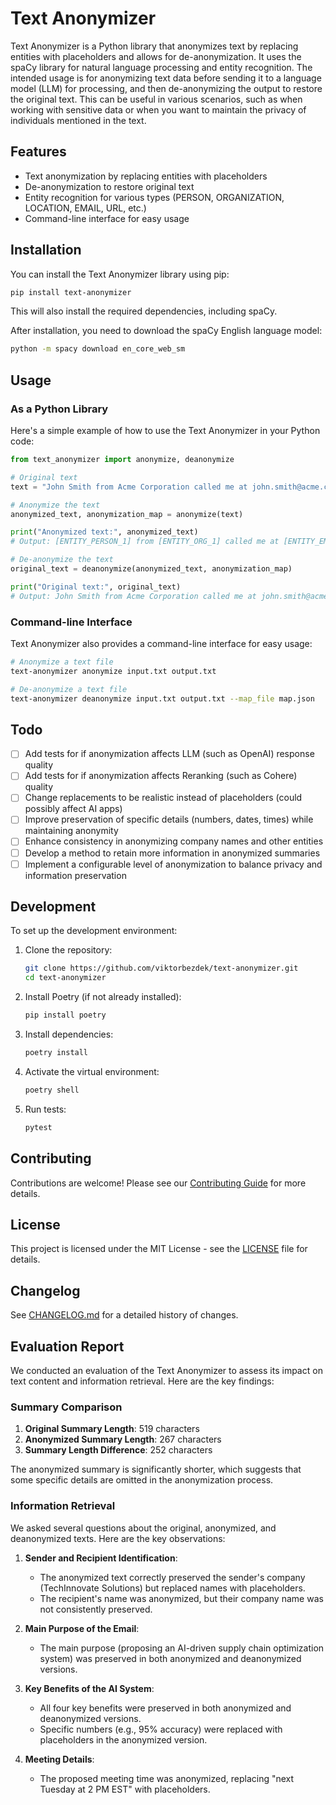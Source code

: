 # Text Anonymizer

Text Anonymizer is a Python library that anonymizes text by replacing entities with placeholders and allows for de-anonymization. It uses the spaCy library for natural language processing and entity recognition. The intended usage is for anonymizing text data before sending it to a language model (LLM) for processing, and then de-anonymizing the output to restore the original text. This can be useful in various scenarios, such as when working with sensitive data or when you want to maintain the privacy of individuals mentioned in the text. 

## Features

- Text anonymization by replacing entities with placeholders
- De-anonymization to restore original text
- Entity recognition for various types (PERSON, ORGANIZATION, LOCATION, EMAIL, URL, etc.)
- Command-line interface for easy usage

## Installation

You can install the Text Anonymizer library using pip:

```bash
pip install text-anonymizer
```

This will also install the required dependencies, including spaCy.

After installation, you need to download the spaCy English language model:

```bash
python -m spacy download en_core_web_sm
```

## Usage

### As a Python Library

Here's a simple example of how to use the Text Anonymizer in your Python code:

```python
from text_anonymizer import anonymize, deanonymize

# Original text
text = "John Smith from Acme Corporation called me at john.smith@acme.com."

# Anonymize the text
anonymized_text, anonymization_map = anonymize(text)

print("Anonymized text:", anonymized_text)
# Output: [ENTITY_PERSON_1] from [ENTITY_ORG_1] called me at [ENTITY_EMAIL_1].

# De-anonymize the text
original_text = deanonymize(anonymized_text, anonymization_map)

print("Original text:", original_text)
# Output: John Smith from Acme Corporation called me at john.smith@acme.com.
```

### Command-line Interface

Text Anonymizer also provides a command-line interface for easy usage:

```bash
# Anonymize a text file
text-anonymizer anonymize input.txt output.txt

# De-anonymize a text file
text-anonymizer deanonymize input.txt output.txt --map_file map.json
```

## Todo

- [ ] Add tests for if anonymization affects LLM (such as OpenAI) response quality
- [ ] Add tests for if anonymization affects Reranking (such as Cohere) quality
- [ ] Change replacements to be realistic instead of placeholders (could possibly affect AI apps)
- [ ] Improve preservation of specific details (numbers, dates, times) while maintaining anonymity
- [ ] Enhance consistency in anonymizing company names and other entities
- [ ] Develop a method to retain more information in anonymized summaries
- [ ] Implement a configurable level of anonymization to balance privacy and information preservation

## Development

To set up the development environment:

1. Clone the repository:
   ```bash
   git clone https://github.com/viktorbezdek/text-anonymizer.git
   cd text-anonymizer
   ```

2. Install Poetry (if not already installed):
   ```bash
   pip install poetry
   ```

3. Install dependencies:
   ```bash
   poetry install
   ```

4. Activate the virtual environment:
   ```bash
   poetry shell
   ```

5. Run tests:
   ```bash
   pytest
   ```

## Contributing

Contributions are welcome! Please see our [Contributing Guide](CONTRIBUTING.md) for more details.

## License

This project is licensed under the MIT License - see the [LICENSE](LICENSE) file for details.

## Changelog

See [CHANGELOG.md](CHANGELOG.md) for a detailed history of changes.

## Evaluation Report

We conducted an evaluation of the Text Anonymizer to assess its impact on text content and information retrieval. Here are the key findings:

### Summary Comparison

1. **Original Summary Length**: 519 characters
2. **Anonymized Summary Length**: 267 characters
3. **Summary Length Difference**: 252 characters

The anonymized summary is significantly shorter, which suggests that some specific details are omitted in the anonymization process.

### Information Retrieval

We asked several questions about the original, anonymized, and deanonymized texts. Here are the key observations:

1. **Sender and Recipient Identification**: 
   - The anonymized text correctly preserved the sender's company (TechInnovate Solutions) but replaced names with placeholders.
   - The recipient's name was anonymized, but their company name was not consistently preserved.

2. **Main Purpose of the Email**: 
   - The main purpose (proposing an AI-driven supply chain optimization system) was preserved in both anonymized and deanonymized versions.

3. **Key Benefits of the AI System**:
   - All four key benefits were preserved in both anonymized and deanonymized versions.
   - Specific numbers (e.g., 95% accuracy) were replaced with placeholders in the anonymized version.

4. **Meeting Details**:
   - The proposed meeting time was anonymized, replacing "next Tuesday at 2 PM EST" with placeholders.

